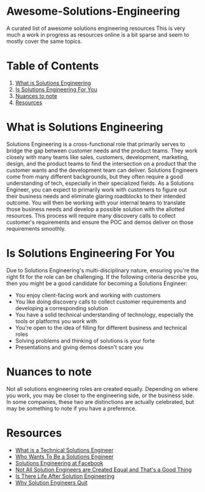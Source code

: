 Awesome-Solutions-Engineering
===

A curated list of awesome solutions engineering resources
This is very much a work in progress as resources online is a bit sparse and seem to mostly cover the same topics.

Table of Contents
===
1. [What is Solutions Engineering](#what-is-solutions-engineering)
2. [Is Solutions Engineering For You](#is-solutions-engineering-for-you)
3. [Nuances to note](#nuances-to-note)
4. [Resources](#resources)

What is Solutions Engineering
===

Solutions Engineering is a cross-functional role that primarily serves to bridge the gap between customer needs and the product teams. They work closely with many teams like sales, customers, development, marketing, design, and the product teams to find the intersection on a product that the customer wants and the development team can deliver. 
Solutions Engineers come from many different backgrounds, but they often require a good understanding of tech, especially in their specialized fields. 
As a Solutions Engineer, you can expect to primarily work with customers to figure out their business needs and eliminate glaring roadblocks to their intended outcome. You will then be working with your internal teams to translate those business needs and develop a possible solution with the allotted resources. This process will require many discovery calls to collect customer's requirements and ensure the POC and demos deliver on those requirements smoothly.

Is Solutions Engineering For You
===

Due to Solutions Engineering's multi-disciplinary nature, ensuring you're the right fit for the role can be challenging. If the following criteria describe you, then you might be a good candidate for becoming a Solutions Engineer:
* You enjoy client-facing work and working with customers
* You like doing discovery calls to collect customer requirements and developing a corresponding solution
* You have a solid technical understanding of technology, especially the tools or platforms you work with
* You're open to the idea of filling for different business and technical roles
* Solving problems and thinking of solutions is your forte
* Presentations and giving demos doesn't scare you

Nuances to note
===

Not all solutions engineering roles are created equally. Depending on where you work, you may be closer to the engineering side, or the business side. In some companies, these two are distinctions are actually celebrated, but may be something to note if you have a preference. 

Resources
===
* [What is a Technical Solutions Engineer](https://andreysaf.medium.com/what-is-a-technical-solutions-engineer-e3d4324efec#)
* [Who Wants To Be a Solutions Engineer](https://www.linkedin.com/pulse/who-wants-solution-engineer-daryn-mason/)
* [Solutions Engineering at Facebook](https://jmperezperez.com/solutions-engineer-facebook/)
* [Not All Solution Engineers are Created Equal and That's a Good Thing](https://www.salesforce.com/uk/blog/2016/09/not-all-solution-engineers-are-created-equal-and-thats-a-good-th.html)
* [Is There Life After Solution Engineering](https://www.linkedin.com/pulse/life-after-solution-engineering-daryn-mason/)
* [Why Solution Engineers Quit](https://www.linkedin.com/pulse/why-solution-engineers-quit-daryn-mason/)
